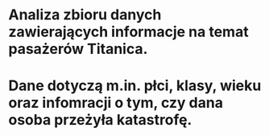 # Analiza zbioru danych zawierających informacje na temat pasażerów Titanica.
# Dane dotyczą m.in. płci, klasy, wieku oraz infomracji o tym, czy dana osoba przeżyła katastrofę.
